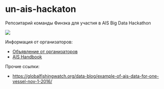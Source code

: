 # un-ais-hackaton
Репозитарий команды Финэка для участия в AIS Big Data Hackathon

[![](https://i.redd.it/ph736qdy56b21.jpg)](https://moverdb.com/shipping-traffic-density/)

Информация от организаторов:

- [Объявление от организаторов](https://unstats.un.org/bigdata/events/2020/ais-hackathon/)
- [AIS Handbook](https://unstats.un.org/wiki/display/AIS/AIS+Handbook+Outline)

Прочие ссылки:

- https://globalfishingwatch.org/data-blog/example-of-ais-data-for-one-vessel-nov-1-2016/



